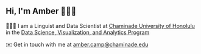 ## Hi, I'm Amber 🙋🏻‍♀️ 
👩🏻‍🏫 I am a Linguist and Data Scientist at [Chaminade University of Honolulu](https://chaminade.edu) in the [Data Science, Visualization, and Analytics Program](https://chaminade.edu/nsm/data-science/)

✉️ Get in touch with me at amber.camp@chaminade.edu



<!--
**abcamp/abcamp** is a ✨ _special_ ✨ repository because its `README.md` (this file) appears on your GitHub profile.

Here are some ideas to get you started:

- 🔭 I’m currently working on ...
- 🌱 I’m currently learning ...
- 👯 I’m looking to collaborate on ...
- 🤔 I’m looking for help with ...
- 💬 Ask me about ...
- 📫 How to reach me: ...
- 😄 Pronouns: ...
- ⚡ Fun fact: ...
-->
